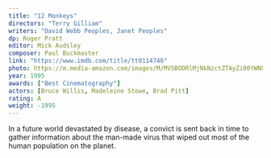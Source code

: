 ```yaml
---
title: "12 Monkeys"
directors: "Terry Gilliam"
writers: "David Webb Peoples, Janet Peoples"
dp: Roger Pratt
editor: Mick Audsley
composer: Paul Buckmaster
link: "https://www.imdb.com/title/tt0114746"
photo: https://m.media-amazon.com/images/M/MV5BODRlMjNkNzctZTAyZi00YWNkLWE4YzEtYjU2NTExOGRiYmQ1XkEyXkFqcGdeQXVyOTc5MDI5NjE@._V1_FMjpg_UX800_.jpg
year: 1995
awards: ["Best Cinematography"]
actors: [Bruce Willis, Madeleine Stowe, Brad Pitt]
rating: A
weight: -1995
---
```

In a future world devastated by disease, a convict is sent back in time to gather information about the man-made virus that wiped out most of the human population on the planet.